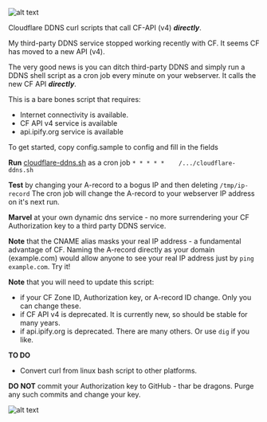 ![alt text](https://raw.githubusercontent.com/dcerisano/cloudflare-dynamic-dns/master/img/cloudflare-dns.png)

Cloudflare DDNS curl scripts that call CF-API (v4) ***directly***.

My third-party DDNS service stopped working recently with CF.
It seems CF has moved to a new API (v4).

The very good news is you can ditch third-party DDNS and simply run a DDNS shell script as a cron job every minute on your webserver. It calls the new CF API ***directly***.

This is a bare bones script that requires:
* Internet connectivity is available.
* CF API v4 service  is available
* api.ipify.org service is available

To get started, copy config.sample to config and fill in the fields


**Run** [cloudflare-ddns.sh](https://raw.githubusercontent.com/dcerisano/cloudflare-dynamic-dns/master/cloudflare-ddns.sh) as a cron job `* * * * *    /.../cloudflare-ddns.sh`

**Test** by changing your A-record to a bogus IP and then deleting `/tmp/ip-record`
The cron job will change the A-record to your webserver IP address on it's next run.

**Marvel** at your own dynamic dns service - no more surrendering your CF Authorization key to a third party DDNS service.

**Note** that the CNAME alias masks your real IP address - a fundamental advantage of CF. Naming the A-record directly as your domain (example.com) would allow anyone to see your real IP address just by `ping example.com`. Try it!

**Note** that you will need to update this script:
* if your CF Zone ID, Authorization key, or A-record ID change. Only you can change these.
* if CF API v4 is deprecated. It is currently new, so should be stable for many years.
* if api.ipify.org is deprecated. There are many others. Or use `dig` if you like.

**TO DO**
* Convert curl from linux bash script to other platforms.

**DO NOT** commit your Authorization key to GitHub - thar be dragons. Purge any such commits and change your key.

![alt text](https://raw.githubusercontent.com/dcerisano/cloudflare-dynamic-dns/master/img/dragon-key.png)
